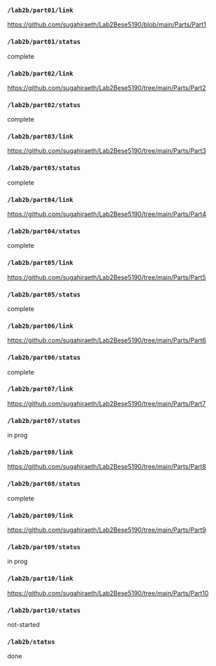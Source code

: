 ### `/lab2b/part01/link`
https://github.com/sugahiraeth/Lab2Bese5190/blob/main/Parts/Part1
### `/lab2b/part01/status`
complete
### `/lab2b/part02/link`
https://github.com/sugahiraeth/Lab2Bese5190/tree/main/Parts/Part2
### `/lab2b/part02/status`
complete
### `/lab2b/part03/link`
https://github.com/sugahiraeth/Lab2Bese5190/tree/main/Parts/Part3
### `/lab2b/part03/status`
complete
### `/lab2b/part04/link`
https://github.com/sugahiraeth/Lab2Bese5190/tree/main/Parts/Part4
### `/lab2b/part04/status`
complete
### `/lab2b/part05/link`
https://github.com/sugahiraeth/Lab2Bese5190/tree/main/Parts/Part5
### `/lab2b/part05/status`
complete
### `/lab2b/part06/link`
https://github.com/sugahiraeth/Lab2Bese5190/tree/main/Parts/Part6
### `/lab2b/part06/status`
complete
### `/lab2b/part07/link`
https://github.com/sugahiraeth/Lab2Bese5190/tree/main/Parts/Part7
### `/lab2b/part07/status`
in prog
### `/lab2b/part08/link`
https://github.com/sugahiraeth/Lab2Bese5190/tree/main/Parts/Part8
### `/lab2b/part08/status`
complete
### `/lab2b/part09/link`
https://github.com/sugahiraeth/Lab2Bese5190/tree/main/Parts/Part9
### `/lab2b/part09/status`
in prog
### `/lab2b/part10/link`
https://github.com/sugahiraeth/Lab2Bese5190/tree/main/Parts/Part10
### `/lab2b/part10/status`
not-started
### `/lab2b/status`
done
